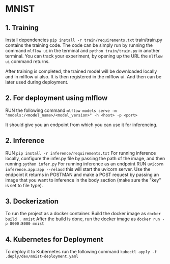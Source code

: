 # MNIST



## 1. Training

Install dependencies ``` pip install -r train/requirements.txt ```
train/train.py contains the training code. The code can be simply run by running the command ``` mlflow ui ``` in the terminal and ``` python train/train.py ``` in another terminal.
You can track your experiment, by opening up the URL the ``` mlflow ui ``` command returns.

After training is completed, the trained model will be downloaded locally and in mlflow ui also. It is then registered in the mlflow ui. And then can be later used during deployment.

## 2. For deployment using mlflow

RUN the following command
``` mlflow models serve -m "models:/<model_name>/<model_version>" -h <host> -p <port> ```

It should give you an endpoint from which you can use it for inferencing. 

## 2. Inference

RUN ``` pip install -r inference/requirements.txt ```
For running inference locally, configure the infer.py file by passing the path of the image, and then running ``` python infer.py ```
For running inference as an endpoint RUN ``` uvicorn inference.app:app --relaod ``` this will start the uvicorn server. Use the endpoint it returns in POSTMAN and make a POST request by passing an image that you want to inference in the body section (make sure the "key" is set to file type). 

## 3. Dockerization

To run the project as a docker container.
Build the docker image as ``` docker build . mnist ```
After the build is done, run the docker image as ``` docker run -p 8000:8000 mnist ```

## 4. Kubernetes for Deployment

To deploy it to Kubernetes run the following command ``` kubectl apply -f .deply/dev/mnist-deployment.yaml ```




